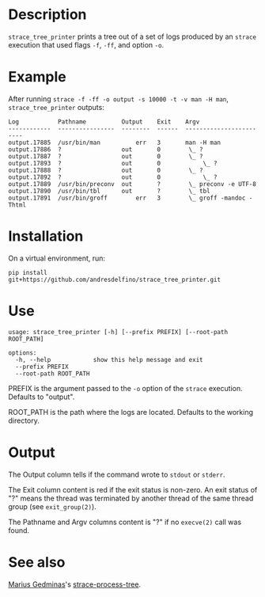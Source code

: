 # Description

`strace_tree_printer` prints a tree out of a set of logs produced by an `strace` execution that used flags `-f`, `-ff`, and option `-o`.

# Example

After running `strace -f -ff -o output -s 10000 -t -v man -H man`, `strace_tree_printer` outputs:

```
Log           Pathname          Output    Exit    Argv
------------  ----------------  --------  ------  ------------------------
output.17885  /usr/bin/man          err   3       man -H man
output.17886  ?                 out       0        \_ ?
output.17887  ?                 out       0        \_ ?
output.17893  ?                 out       0            \_ ?
output.17888  ?                 out       0        \_ ?
output.17892  ?                 out       0            \_ ?
output.17889  /usr/bin/preconv  out       ?        \_ preconv -e UTF-8
output.17890  /usr/bin/tbl      out       ?        \_ tbl
output.17891  /usr/bin/groff        err   3        \_ groff -mandoc -Thtml
```

# Installation

On a virtual environment, run:

```
pip install git+https://github.com/andresdelfino/strace_tree_printer.git
```

# Use

```
usage: strace_tree_printer [-h] [--prefix PREFIX] [--root-path ROOT_PATH]

options:
  -h, --help            show this help message and exit
  --prefix PREFIX
  --root-path ROOT_PATH
```

PREFIX is the argument passed to the `-o` option of the `strace` execution. Defaults to "output".

ROOT_PATH is the path where the logs are located. Defaults to the working directory.

# Output

The Output column tells if the command wrote to `stdout` or `stderr`.

The Exit column content is red if the exit status is non-zero. An exit status of "?" means the thread was terminated by another thread of the same thread group (see `exit_group(2)`).

The Pathname and Argv columns content is "?" if no `execve(2)` call was found.

# See also

[Marius Gedminas](https://github.com/mgedmin)'s [strace-process-tree](https://github.com/mgedmin/strace-process-tree).